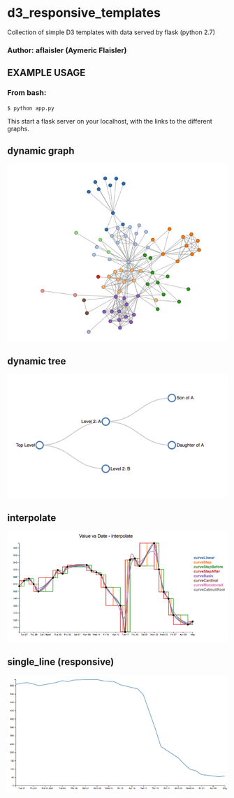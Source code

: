 # d3_responsive_templates
Collection of simple D3 templates with data served by flask (python 2.7)

### Author: aflaisler (Aymeric Flaisler)


## EXAMPLE USAGE

### From bash:

```bash
$ python app.py
```
This start a flask server on your localhost, with the links to the different graphs.

## dynamic graph
![image](png/graph.png)

## dynamic tree
![image](png/dynTree.png)

## interpolate
![interpolate image](png/interpolate.png)

## single_line (responsive)
![line image](png/single_line.png)
